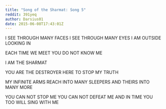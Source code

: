 ```yaml
---
title: "Song of the Sharmat: Song 5"
reddit: 391yeq
author: Darsius01
date: 2015-06-08T17:43:01Z
---
```


I SEE THROUGH MANY FACES
I SEE THROUGH MANY EYES
I AM OUTSIDE LOOKING IN

EACH TIME WE MEET 
YOU DO NOT KNOW ME

I AM THE SHARMAT

YOU ARE THE DESTROYER
HERE TO STOP MY TRUTH

MY INFINITE ARMS REACH INTO MANY SLEEPERS
AND THEIRS INTO MANY MORE

YOU CAN NOT STOP ME
YOU CAN NOT DEFEAT ME
AND IN TIME
YOU TOO WILL SING WITH ME
